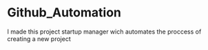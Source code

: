 # Github_Automation
I made this project startup manager wich automates the proccess of creating a new project
